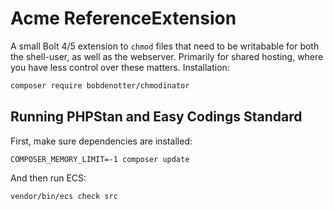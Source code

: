 # Acme ReferenceExtension

A small Bolt 4/5 extension to `chmod` files that need to be writabable for both the shell-user, as well as the webserver. Primarily for shared hosting, where you have less control over these matters.
Installation:

```bash
composer require bobdenotter/chmodinator
```


## Running PHPStan and Easy Codings Standard

First, make sure dependencies are installed:

```
COMPOSER_MEMORY_LIMIT=-1 composer update
```

And then run ECS:

```
vendor/bin/ecs check src
```
